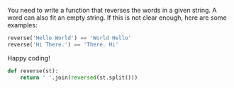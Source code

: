 You need to write a function that reverses the words in a given string. A word can also fit an empty string. If this is not clear enough, here are some examples:
```python
reverse('Hello World') == 'World Hello'
reverse('Hi There.') == 'There. Hi'
```
Happy coding!
```python
def reverse(st):
    return ' '.join(reversed(st.split()))
```
